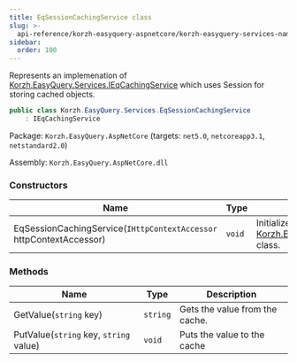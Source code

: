 ```yaml
---
title: EqSessionCachingService class
slug: >-
  api-reference/korzh-easyquery-aspnetcore/korzh-easyquery-services-namespace/eqsessioncachingservice-class
sidebar:
  order: 100
---
```


Represents an implemenation of [Korzh.EasyQuery.Services.IEqCachingService](///////////////easyquery/docs/api-reference/korzh-easyquery/korzh-easyquery-services-namespace/ieqcachingservice-interface)  which uses Session for storing cached objects.
```csharp
public class Korzh.EasyQuery.Services.EqSessionCachingService
    : IEqCachingService

```
Package: `Korzh.EasyQuery.AspNetCore` (targets: `net5.0`, `netcoreapp3.1`, `netstandard2.0`)

Assembly: `Korzh.EasyQuery.AspNetCore.dll`

### Constructors

| Name | Type | Description | 
| --- | --- | --- | 
| EqSessionCachingService(`IHttpContextAccessor` httpContextAccessor) | `void` | Initializes a new instance of the [Korzh.EasyQuery.Services.EqSessionCachingService](///////////////easyquery/docs/api-reference/korzh-easyquery-aspnetcore/korzh-easyquery-services-namespace/eqsessioncachingservice-class) class. | 


### Methods

| Name | Type | Description | 
| --- | --- | --- | 
| GetValue(`string` key) | `string` | Gets the value from the cache. | 
| PutValue(`string` key, `string` value) | `void` | Puts the value to the cache |
